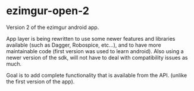 ezimgur-open-2
==============

Version 2 of the ezimgur android app.

App layer is being rewritten to use some newer features and libraries available (such as Dagger, Robospice, etc...), and to have more maintainable code (first version was used to learn android). Also using a newer version of the sdk, will not have to deal with compatibility issues as much.

Goal is to add complete functionality that is available from the API. (unlike the first version of the app). 
